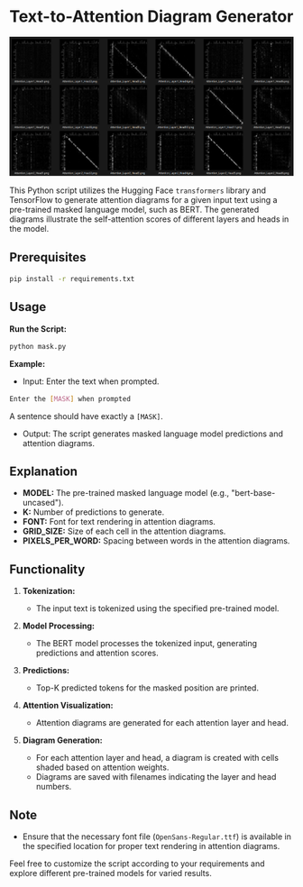 # Text-to-Attention Diagram Generator

![](example.png)

This Python script utilizes the Hugging Face `transformers` library and TensorFlow to generate attention diagrams for a given input text using a pre-trained masked language model, such as BERT. The generated diagrams illustrate the self-attention scores of different layers and heads in the model.

## Prerequisites

```bash
pip install -r requirements.txt
```

## Usage

**Run the Script:**
```bash
python mask.py
```

**Example:**
- Input: Enter the text when prompted.
```bash
Enter the [MASK] when prompted
```
A sentence should have exactly a `[MASK]`.
- Output: The script generates masked language model predictions and attention diagrams.

## Explanation

- **MODEL:** The pre-trained masked language model (e.g., "bert-base-uncased").
- **K:** Number of predictions to generate.
- **FONT:** Font for text rendering in attention diagrams.
- **GRID_SIZE:** Size of each cell in the attention diagrams.
- **PIXELS_PER_WORD:** Spacing between words in the attention diagrams.

## Functionality

1. **Tokenization:**
   - The input text is tokenized using the specified pre-trained model.

2. **Model Processing:**
   - The BERT model processes the tokenized input, generating predictions and attention scores.

3. **Predictions:**
   - Top-K predicted tokens for the masked position are printed.

4. **Attention Visualization:**
   - Attention diagrams are generated for each attention layer and head.

5. **Diagram Generation:**
   - For each attention layer and head, a diagram is created with cells shaded based on attention weights.
   - Diagrams are saved with filenames indicating the layer and head numbers.

## Note

- Ensure that the necessary font file (`OpenSans-Regular.ttf`) is available in the specified location for proper text rendering in attention diagrams.

Feel free to customize the script according to your requirements and explore different pre-trained models for varied results.